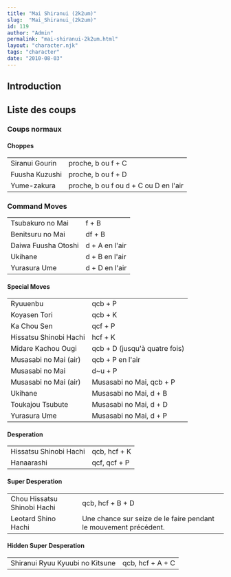 ```yaml
---
title: "Mai Shiranui (2k2um)"
slug:  "Mai_Shiranui_(2k2um)"
id: 119
author: "Admin"
permalink: "mai-shiranui-2k2um.html"
layout: "character.njk"
tags: "character"
date: "2010-08-03"
---
```


## Introduction

## Liste des coups

### Coups normaux

#### Choppes

|                |                                       |
|----------------|---------------------------------------|
| Siranui Gourin | proche, b ou f + C                    |
| Fuusha Kuzushi | proche, b ou f + D                    |
| Yume-zakura    | proche, b ou f ou d + C ou D en l'air |

### Command Moves

|                     |                |
|---------------------|----------------|
| Tsubakuro no Mai    | f + B          |
| Benitsuru no Mai    | df + B         |
| Daiwa Fuusha Otoshi | d + A en l'air |
| Ukihane             | d + B en l'air |
| Yurasura Ume        | d + D en l'air |

#### Special Moves

|                        |                               |
|------------------------|-------------------------------|
| Ryuuenbu               | qcb + P                       |
| Koyasen Tori           | qcb + K                       |
| Ka Chou Sen            | qcf + P                       |
| Hissatsu Shinobi Hachi | hcf + K                       |
| Midare Kachou Ougi     | qcb + D (jusqu'à quatre fois) |
| Musasabi no Mai (air)  | qcb + P en l'air              |
| Musasabi no Mai        | d\~u + P                      |
| Musasabi no Mai (air)  | Musasabi no Mai, qcb + P      |
| Ukihane                | Musasabi no Mai, d + B        |
| Toukajou Tsubute       | Musasabi no Mai, d + D        |
| Yurasura Ume           | Musasabi no Mai, d + P        |

#### Desperation

|                        |              |
|------------------------|--------------|
| Hissatsu Shinobi Hachi | qcb, hcf + K |
| Hanaarashi             | qcf, qcf + P |

#### Super Desperation

|                             |                                                                  |
|-----------------------------|------------------------------------------------------------------|
| Chou Hissatsu Shinobi Hachi | qcb, hcf + B + D                                                 |
| Leotard Shino Hachi         | Une chance sur seize de le faire pendant le mouvement précédent. |

#### Hidden Super Desperation

|                                 |                  |
|---------------------------------|------------------|
| Shiranui Ryuu Kyuubi no Kitsune | qcb, hcf + A + C |
